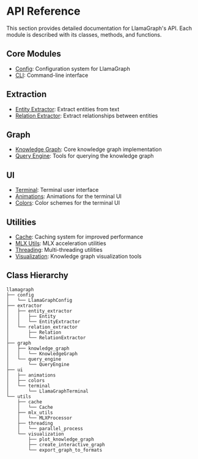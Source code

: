# API Reference

This section provides detailed documentation for LlamaGraph's API. Each module is described with its classes, methods, and functions.

## Core Modules

- [Config](./config.md): Configuration system for LlamaGraph
- [CLI](./cli.md): Command-line interface

## Extraction

- [Entity Extractor](./entity_extractor.md): Extract entities from text
- [Relation Extractor](./relation_extractor.md): Extract relationships between entities

## Graph

- [Knowledge Graph](./knowledge_graph.md): Core knowledge graph implementation
- [Query Engine](./query_engine.md): Tools for querying the knowledge graph

## UI

- [Terminal](./terminal.md): Terminal user interface
- [Animations](./animations.md): Animations for the terminal UI
- [Colors](./colors.md): Color schemes for the terminal UI

## Utilities

- [Cache](./cache.md): Caching system for improved performance
- [MLX Utils](./mlx_utils.md): MLX acceleration utilities
- [Threading](./threading.md): Multi-threading utilities
- [Visualization](./visualization.md): Knowledge graph visualization tools

## Class Hierarchy

```
llamagraph
├── config
│   └── LlamaGraphConfig
├── extractor
│   ├── entity_extractor
│   │   ├── Entity
│   │   └── EntityExtractor
│   └── relation_extractor
│       ├── Relation
│       └── RelationExtractor
├── graph
│   ├── knowledge_graph
│   │   └── KnowledgeGraph
│   └── query_engine
│       └── QueryEngine
├── ui
│   ├── animations
│   ├── colors
│   └── terminal
│       └── LlamaGraphTerminal
└── utils
    ├── cache
    │   └── Cache
    ├── mlx_utils
    │   └── MLXProcessor
    ├── threading
    │   └── parallel_process
    └── visualization
        ├── plot_knowledge_graph
        ├── create_interactive_graph
        └── export_graph_to_formats
``` 